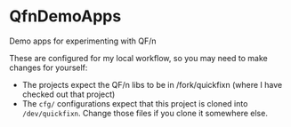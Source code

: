 QfnDemoApps
===========

Demo apps for experimenting with QF/n

These are configured for my local workflow,
so you may need to make changes for yourself:

* The projects expect the QF/n libs to be in /fork/quickfixn
  (where I have checked out that project)
* The `cfg/` configurations expect that this project is
  cloned into `/dev/quickfixn`.
  Change those files if you clone it somewhere else.

